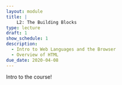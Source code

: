 ```yaml
---
layout: module
title: |
    L2: The Building Blocks
type: lecture
draft: 1
show_schedule: 1
description:
  - Intro to Web Languages and the Browser
  - Overview of HTML
due_date: 2020-04-08
---
```


Intro to the course!